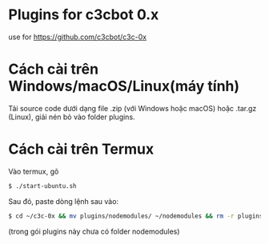 # Plugins for c3cbot 0.x
use for https://github.com/c3cbot/c3c-0x
# Cách cài trên Windows/macOS/Linux(máy tính)
Tải source code dưới dạng file .zip (với Windows hoặc macOS) hoặc .tar.gz (Linux), giải nén bỏ vào folder plugins.
# Cách cài trên Termux 
Vào termux, gõ 
```sh
$ ./start-ubuntu.sh
```
Sau đó, paste dòng lệnh sau vào:
```sh 
$ cd ~/c3c-0x && mv plugins/nodemodules/ ~/nodemodules && rm -r plugins && git clone https://github.com/CuSO4-c3c/plugins && mv ~/nodemodules ~/c3c-0x/plugins/nodemodules && cd ~/c3c-0x
```
(trong gói plugins này chưa có folder nodemodules)
